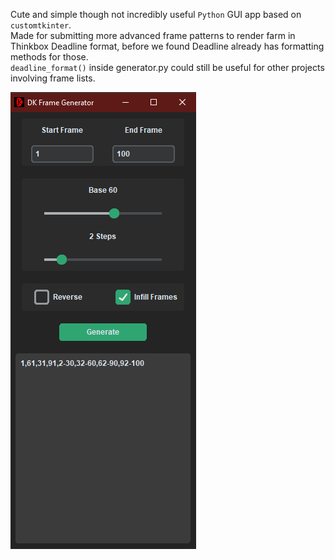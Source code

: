 Cute and simple though not incredibly useful `Python` GUI app based on `customtkinter`.</br>
Made for submitting more advanced frame patterns to render farm in Thinkbox Deadline format, before we found Deadline already has formatting methods for those.</br> 
`deadline_format()` inside generator.py could still be useful for other projects involving frame lists.  

![Alt Text](/screenshots/screenshot_01.png)
